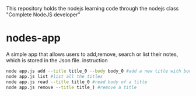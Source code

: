 This repository holds the nodejs learning code through the nodejs class "Complete NodeJS developer"

# nodes-app
A simple app that allows users to add,remove, search or list their notes, which is stored in the Json file.
instruction
```bash
node app.js add --title title_0 --body body_0 #add a new title with body to the database
node app.js list #list all the titles
node app.js read --title title_0 #read body of a title
node app.js remove --title title_) #remove a title
```